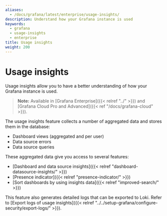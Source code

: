 ```yaml
---
aliases:
  - /docs/grafana/latest/enterprise/usage-insights/
description: Understand how your Grafana instance is used
keywords:
  - grafana
  - usage-insights
  - enterprise
title: Usage insights
weight: 200
---
```


# Usage insights

Usage insights allow you to have a better understanding of how your Grafana instance is used.

> **Note:** Available in [Grafana Enterprise]({{< relref "../" >}}) and [Grafana Cloud Pro and Advanced]({{< ref "/docs/grafana-cloud" >}}).

The usage insights feature collects a number of aggregated data and stores them in the database:

- Dashboard views (aggregated and per user)
- Data source errors
- Data source queries

These aggregated data give you access to several features:

- [Dashboard and data source insights]({{< relref "dashboard-datasource-insights/" >}})
- [Presence indicator]({{< relref "presence-indicator/" >}})
- [Sort dashboards by using insights data]({{< relref "improved-search/" >}})

This feature also generates detailed logs that can be exported to Loki. Refer to [Export logs of usage insights]({{< relref "../../setup-grafana/configure-security/export-logs/" >}}).
